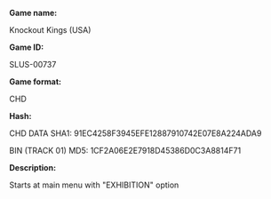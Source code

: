 **Game name:**

Knockout Kings (USA)

**Game ID:**

SLUS-00737

**Game format:**

CHD

**Hash:**

CHD DATA SHA1: 91EC4258F3945EFE12887910742E07E8A224ADA9

BIN (TRACK 01) MD5: 1CF2A06E2E7918D45386D0C3A8814F71

**Description:**

Starts at main menu with "EXHIBITION" option 